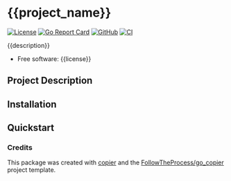# {{project_name}}

[![License](https://img.shields.io/github/license/{{github_username}}/{{project_slug}})](https://github.com/{{github_username}}/{{project_slug}})
[![Go Report Card](https://goreportcard.com/badge/github.com/{{github_username}}/{{project_slug}})](https://goreportcard.com/report/github.com/{{github_username}}/{{project_slug}})
[![GitHub](https://img.shields.io/github/v/release/{{github_username}}/{{project_slug}}?logo=github&sort=semver)](https://github.com/{{github_username}}/{{project_slug}})
[![CI](https://github.com/{{github_username}}/{{project_slug}}/workflows/CI/badge.svg)](https://github.com/{{github_username}}/{{project_slug}}/actions?query=workflow%3ACI)

{{description}}

* Free software: {{license}}

## Project Description

## Installation

## Quickstart

### Credits

This package was created with [copier] and the [FollowTheProcess/go_copier] project template.

[copier]: https://copier.readthedocs.io/en/stable/
[FollowTheProcess/go_copier]: https://github.com/FollowTheProcess/go_copier
